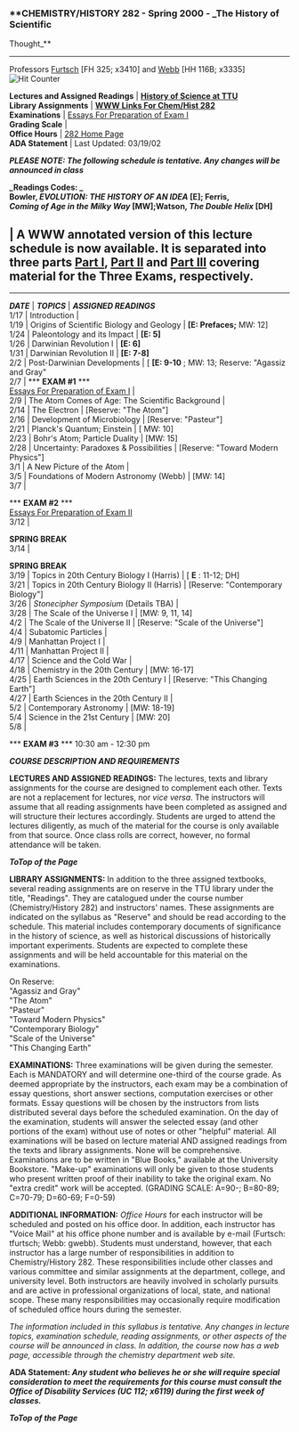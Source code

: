 ### **CHEMISTRY/HISTORY 282 - Spring 2000 - _The History of Scientific
Thought_**  
  
---  
  
Professors [Furtsch](mailto:tfurtsch@tntech.edu) [FH 325; x3410] and
[Webb](mailto:gwebb@tntech.edu) [HH 116B; x3335]![Hit
Counter](_vti_bin/fpcount.exe/chem282-tf/?Page=syl2820.htm|Image=4)  
  
**Lectures and Assigned Readings** | **[History of Science at
TTU](default.htm)**  
**Library Assignments** | **[WWW Links For Chem/Hist 282](links282.htm)**  
**Examinations** | [Essays For Preparation of Exam I](EssaysI.htm)  
**Grading Scale** |  
**Office Hours** | [282 Home Page](default.htm)  
**ADA Statement** |  Last Updated: 03/19/02  
  
_**PLEASE NOTE: The following schedule is tentative. Any changes will be
announced in class**_

**_Readings Codes:  _  
Bowler, _EVOLUTION: THE HISTORY OF AN IDEA_ [E]; Ferris,  
_Coming of Age in the Milky Way_ [MW];Watson, _The Double Helix_ [DH]**

| **A WWW annotated version of this lecture schedule is now available.    It
is separated into three parts [Part I](part_i.htm), [Part II](part_ii.htm) and
[Part III](part_iii.htm) covering material for the Three Exams,
respectively.**  
---  
  
* * *  
  
**_DATE_** | **_TOPICS_** | **_ASSIGNED READINGS_**  
1/17 | Introduction |  
1/19 | Origins of Scientific Biology and Geology | **[E: Prefaces;** MW: 12]  
1/24 | Paleontology and its Impact | **[E: 5]**  
1/26 | Darwinian Revolution I | **[E: 6]**  
1/31 | Darwinian Revolution II | **[E: 7-8]**  
2/2 | Post-Darwinian Developments | [ **[E: 9-10** ; MW: 13; Reserve: "Agassiz
and Gray"  
2/7 | *** **EXAM #1** ***  
[Essays For Preparation of Exam I](EssaysI.htm) |  
2/9 | The Atom Comes of Age: The Scientific Background |  
2/14 | The Electron | [Reserve: "The Atom"]  
2/16 | Development of Microbiology | [Reserve: "Pasteur"]  
2/21 | Planck's Quantum; Einstein | [ MW: 10]  
2/23 | Bohr's Atom; Particle Duality | [MW: 15]  
2/28 | Uncertainty: Paradoxes & Possibilities | [Reserve: "Toward Modern
Physics"]  
3/1 | A New Picture of the Atom |  
3/5 | Foundations of Modern Astronomy (Webb) | [MW: 14]  
3/7 |

*** **EXAM #2** ***  
[Essays For Preparation of Exam
II](http://iweb.tntech.edu/tfurtsch/exiiessays.htm)  
3/12 |

**SPRING BREAK**  
3/14 |

**SPRING BREAK**  
3/19 | Topics in 20th Century Biology I (Harris) | [ **E** : 11-12;  DH]  
3/21 | Topics in 20th Century Biology II (Harris) | [Reserve: "Contemporary
Biology"]  
3/26 | _Stonecipher Symposium_ (Details TBA) |  
3/28 | The Scale of the Universe I | [MW: 9, 11, 14]  
4/2 | The Scale of the Universe II | [Reserve: "Scale of the Universe"]  
4/4 | Subatomic Particles |  
4/9 | Manhattan Project I |  
4/11 | Manhattan Project II |  
4/17 | Science and the Cold War |  
4/18 | Chemistry in the 20th Century | [MW: 16-17]  
4/25 | Earth Sciences in the 20th Century I | [Reserve: "This Changing Earth"]  
4/27 | Earth Sciences in the 20th Century II |  
5/2 | Contemporary Astronomy | [MW: 18-19]  
5/4 | Science in the 21st Century | [MW: 20]  
5/8 |

*** **EXAM #3** *** 10:30 am - 12:30 pm  
  
**_COURSE DESCRIPTION AND REQUIREMENTS_**

**LECTURES AND ASSIGNED READINGS:** The lectures, texts and library
assignments for the course are designed to complement each other. Texts are
not a replacement for lectures, nor _vice versa_. The instructors will assume
that all reading assignments have been completed as assigned and will
structure their lectures accordingly. Students are urged to attend the
lectures diligently, as much of the material for the course is only available
from that source. Once class rolls are correct, however, no formal attendance
will be taken.

**_ToTop of the Page_**

**LIBRARY ASSIGNMENTS:** In addition to the three assigned textbooks, several
reading assignments are on reserve in the TTU library under the title,
"Readings". They are catalogued under the course number (Chemistry/History
282) and instructors' names. These assignments are indicated on the syllabus
as "Reserve" and should be read according to the schedule. This material
includes contemporary documents of significance in the history of science, as
well as historical discussions of historically important experiments. Students
are expected to complete these assignments and will be held accountable for
this material on the examinations.

On Reserve:  
"Agassiz and Gray"  
"The Atom"  
"Pasteur"  
"Toward Modern Physics"  
"Contemporary Biology"  
"Scale of the Universe"  
"This Changing Earth"

**EXAMINATIONS:** Three examinations will be given during the semester. Each
is MANDATORY and will determine one-third of the course grade. As deemed
appropriate by the instructors, each exam may be a combination of essay
questions, short answer sections, computation exercises or other formats.
Essay questions will be chosen by the instructors from lists distributed
several days before the scheduled examination. On the day of the examination,
students will answer the selected essay (and other portions of the exam)
without use of notes or other  "helpful" material. All examinations will be
based on lecture material AND assigned readings from the texts and library
assignments. None will be comprehensive. Examinations are to be written in
"Blue Books," available at the University Bookstore. "Make-up" examinations
will only be given to those students who present written proof of their
inability to take the original exam. No "extra credit" work will be accepted.
(GRADING SCALE: A=90-; B=80-89; C=70-79; D=60-69; F=0-59)

**ADDITIONAL INFORMATION:** _Office Hours_ for each instructor will be
scheduled and posted on his office door. In addition, each instructor has
"Voice Mail" at his office phone number and is available by e-mail (Furtsch:
tfurtsch; Webb: gwebb). Students must understand, however, that each
instructor has a large number of responsibilities in addition to
Chemistry/History 282. These responsibilities include other classes and
various committee and similar assignments at the department, college, and
university level. Both instructors are heavily involved in scholarly pursuits
and are active in professional organizations of local, state, and national
scope. These many responsibilities may occasionally require modification of
scheduled office hours during the semester.

_The information included in this syllabus is tentative. Any changes in
lecture topics, examination schedule, reading assignments, or other aspects of
the course will be announced in class. In addition, the course now has a web
page, accessible through the chemistry department web site._

**ADA Statement: _Any student who believes he or she will require special
consideration to meet the requirements for this course must consult the Office
of Disability Services (UC 112; x6119) during the first week of classes._**

**_ToTop of the Page_**

